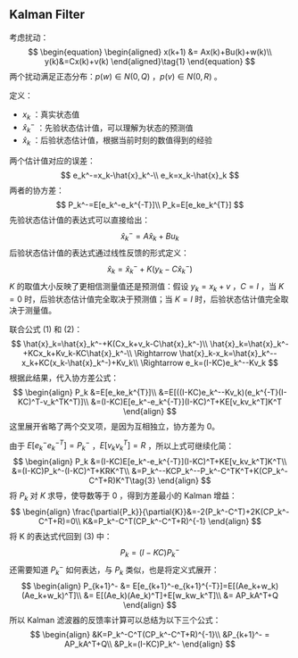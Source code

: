 ## Kalman Filter



考虑扰动：
$$
\begin{equation}
\begin{aligned}
x(k+1) &= Ax(k)+Bu(k)+w(k)\\
y(k)&=Cx(k)+v(k)
\end{aligned}\tag{1}
\end{equation}
$$
两个扰动满足正态分布：$p(w)\in N(0, Q)$ ，$p(v)\in N(0, R)$ 。

定义：

- $x_k$ ：真实状态值
- $\hat{x}_k^-$ ：先验状态估计值，可以理解为状态的预测值
- $\hat{x}_k$ ：后验状态估计值，根据当前时刻的数值得到的经验

两个估计值对应的误差：
$$
e_k^-=x_k-\hat{x}_k^-\\
e_k=x_k-\hat{x}_k
$$
两者的协方差：
$$
P_k^-=E[e_k^-e_k^{-T}]\\
P_k=E[e_ke_k^{T}]
$$
先验状态估计值的表达式可以直接给出：
$$
\hat{x}_k^-=A\hat{x}_k+Bu_k
$$
后验状态估计值的表达式通过线性反馈的形式定义：
$$
\hat{x}_k=\hat{x}_k^-+K(y_k-C\hat{x}_k^-)\tag{2}
$$
$K$ 的取值大小反映了更相信测量值还是预测值：假设 $y_k=x_k+v$ ，$C=I$ ，当 $K=0$ 时，后验状态估计值完全取决于预测值；当 $K=I$ 时，后验状态估计值完全取决于测量值。

联合公式 (1) 和 (2)：
$$
\hat{x}_k=\hat{x}_k^-+K(Cx_k+v_k-C\hat{x}_k^-)\\
\hat{x}_k=\hat{x}_k^-+KCx_k+Kv_k-KC\hat{x}_k^-\\
\Rightarrow \hat{x}_k-x_k=\hat{x}_k^--x_k+KC(x_k-\hat{x}_k^-)+Kv_k\\
\Rightarrow e_k=(I-KC)e_k^--Kv_k
$$
根据此结果，代入协方差公式：
$$
\begin{align}
P_k &=E[e_ke_k^{T}]\\
    &=E[((I-KC)e_k^--Kv_k)(e_k^{-T}(I-KC)^T-v_k^TK^T)]\\
    &=(I-KC)E[e_k^-e_k^{-T}](I-KC)^T+KE[v_kv_k^T]K^T
\end{align}
$$
这里展开省略了两个交叉项，是因为互相独立，协方差为 0。

由于 $E[e_k^-e_k^{-T}]=P_k^-$ ，$E[v_kv_k^T]=R$ ，所以上式可继续化简：
$$
\begin{align}
P_k &=(I-KC)E[e_k^-e_k^{-T}](I-KC)^T+KE[v_kv_k^T]K^T\\
    &=(I-KC)P_k^-(I-KC)^T+KRK^T\\
    &=P_k^--KCP_k^--P_k^-C^TK^T+K(CP_k^-C^T+R)K^T\tag{3}
\end{align}
$$
将 $P_k$ 对 $K$ 求导，使导数等于 0 ，得到方差最小的 Kalman 增益：
$$
\begin{align}
\frac{\partial{P_k}}{\partial{K}}&=-2(P_k^-C^T)+2K(CP_k^-C^T+R)=0\\
K&=P_k^-C^T(CP_k^-C^T+R)^{-1}
\end{align}
$$
将 K 的表达式代回到 (3) 中：
$$
P_k=(I-KC)P_k^-
$$
还需要知道 $P_k^-$ 如何表达，与 $P_k$ 类似，也是将定义式展开：
$$
\begin{align}
P_{k+1}^- &= E[e_{k+1}^-e_{k+1}^{-T}]=E[(Ae_k+w_k)(Ae_k+w_k)^T]\\
		  &= E[(Ae_k)(Ae_k)^T]+E[w_kw_k^T]\\
		  &= AP_kA^T+Q
\end{align}
$$
所以 Kalman 滤波器的反馈率计算可以总结为以下三个公式：
$$
\begin{align}
&K=P_k^-C^T(CP_k^-C^T+R)^{-1}\\
&P_{k+1}^- = AP_kA^T+Q\\
&P_k=(I-KC)P_k^-
\end{align}
$$
